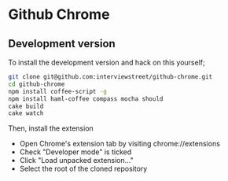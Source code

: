 # Github Chrome

## Development version

To install the development version and hack on this yourself;

```bash
git clone git@github.com:interviewstreet/github-chrome.git
cd github-chrome
npm install coffee-script -g
npm install haml-coffee compass mocha should
cake build
cake watch
```

Then, install the extension

- Open Chrome's extension tab by visiting chrome://extensions
- Check "Developer mode" is ticked
- Click "Load unpacked extension..."
- Select the root of the cloned repository

